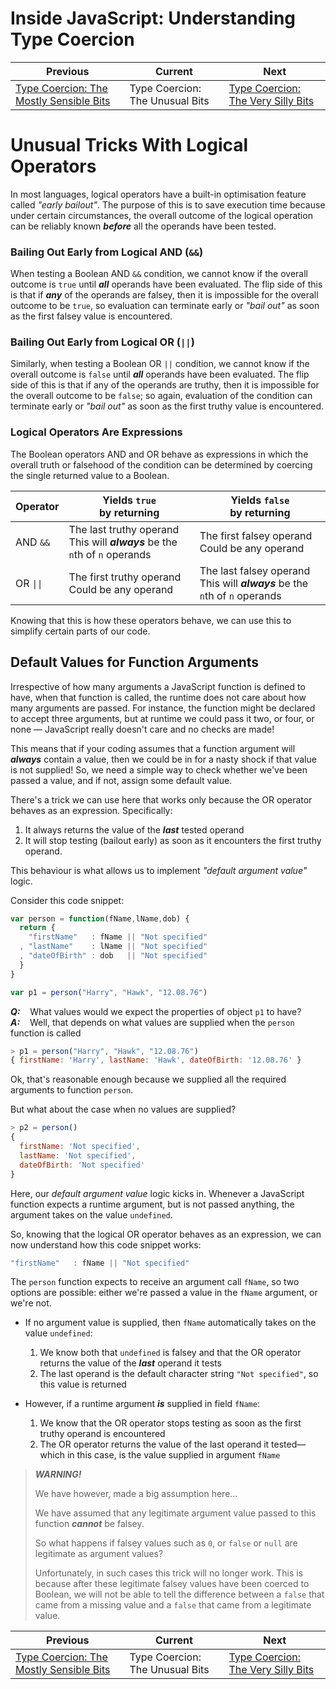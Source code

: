 # Inside JavaScript: Understanding Type Coercion

| Previous | Current | Next |
|---|---|---|
| [Type Coercion: The Mostly Sensible Bits](./01.3%20Type%20Coercion.md) | Type Coercion: The Unusual Bits | [Type Coercion: The Very Silly Bits](./01.5%20Type%20Coercion.md)

# Unusual Tricks With Logical Operators

In most languages, logical operators have a built-in optimisation feature called *"early bailout"*.  The purpose of this is to save execution time because under certain circumstances, the overall outcome of the logical operation can be reliably known ***before*** all the operands have been tested.

### Bailing Out Early from Logical AND (`&&`)

When testing a Boolean AND `&&` condition, we cannot know if the overall outcome is `true` until ***all*** operands have been evaluated.  The flip side of this is that if ***any*** of the operands are falsey, then it is impossible for the overall outcome to be `true`, so evaluation can terminate early or *"bail out"* as soon as the first falsey value is encountered.

### Bailing Out Early from Logical OR (`||`)

Similarly, when testing a Boolean OR `||` condition, we cannot know if the overall outcome is `false` until ***all*** operands have been evaluated.  The flip side of this is that if any of the operands are truthy, then it is impossible for the overall outcome to be `false`; so again, evaluation of the condition can terminate early or *"bail out"* as soon as the first truthy value is encountered.

### Logical Operators Are Expressions

The Boolean operators AND and OR behave as expressions in which the overall truth or falsehood of the condition can be determined by coercing the single returned value to a Boolean.

| Operator | Yields `true`<br>by returning | Yields `false`<br>by returning
|---|---|---
| AND `&&` | The last truthy operand<br>This will ***always*** be the `n`th of `n` operands | The first falsey operand<br>Could be any operand
| OR `\|\|` | The first truthy operand<br>Could be any operand | The last falsey operand<br>This will ***always*** be the `n`th of `n` operands

Knowing that this is how these operators behave, we can use this to simplify certain parts of our code.

## Default Values for Function Arguments

Irrespective of how many arguments a JavaScript function is defined to have, when that function is called, the runtime does not care about how many arguments are passed.  For instance, the function might be declared to accept three arguments, but at runtime we could pass it two, or four, or none &mdash; JavaScript really doesn't care and no checks are made!

This means that if your coding assumes that a function argument will ***always*** contain a value, then we could be in for a nasty shock if that value is not supplied!  So, we need a simple way to check whether we've been passed a value, and if not, assign some default value.

There's a trick we can use here that works only because the OR operator behaves as an expression.  Specifically:

1. It always returns the value of the ***last*** tested operand
1. It will stop testing (bailout early) as soon as it encounters the first truthy operand.

This behaviour is what allows us to implement *"default argument value"* logic.

Consider this code snippet:

```javascript
var person = function(fName,lName,dob) {
  return {
    "firstName"   : fName || "Not specified"
  , "lastName"    : lName || "Not specified"
  , "dateOfBirth" : dob   || "Not specified"
  }
}

var p1 = person("Harry", "Hawk", "12.08.76")
```

***Q:***&nbsp;&nbsp;&nbsp; What values would we expect the properties of object `p1` to have?  
***A:***&nbsp;&nbsp;&nbsp; Well, that depends on what values are supplied when the `person` function is called 

```javascript
> p1 = person("Harry", "Hawk", "12.08.76")
{ firstName: 'Harry', lastName: 'Hawk', dateOfBirth: '12.08.76' }
```

Ok, that's reasonable enough because we supplied all the required arguments to function `person`.

But what about the case when no values are supplied?

```javascript
> p2 = person()
{
  firstName: 'Not specified',
  lastName: 'Not specified',
  dateOfBirth: 'Not specified'
}
```

Here, our *default argument value* logic kicks in.  Whenever a JavaScript function expects a runtime argument, but is not passed anything, the argument takes on the value `undefined`.

So, knowing that the logical OR operator behaves as an expression, we can now understand how this code snippet works:

```javascript
"firstName"   : fName || "Not specified"
```

The `person` function expects to receive an argument call `fName`, so two options are possible: either we're passed a value in the `fName` argument, or we're not.

* If no argument value is supplied, then `fName` automatically takes on the value `undefined`:
    1. We know both that `undefined` is falsey and that the OR operator returns the value of the ***last*** operand it tests
    1. The last operand is the default character string `"Not specified"`, so this value is returned

* However, if a runtime argument ***is*** supplied in field `fName`:
    1. We know that the OR operator stops testing as soon as the first truthy operand is encountered
    1. The OR operator returns the value of the last operand it tested&mdash;which in this case, is the value supplied in argument `fName`

> ***WARNING!***
> 
> We have however, made a big assumption here...
> 
> We have assumed that any legitimate argument value passed to this function ***cannot*** be falsey.
> 
> So what happens if falsey values such as `0`, or `false` or `null` are legitimate as argument values?
> 
> Unfortunately, in such cases this trick will no longer work.  This is because after these legitimate falsey values have been coerced to Boolean, we will not be able to tell the difference between a `false` that came from a missing value and a `false` that came from a legitimate value.


| Previous | Current | Next |
|---|---|---|
| [Type Coercion: The Mostly Sensible Bits](./01.3%20Type%20Coercion.md) | Type Coercion: The Unusual Bits | [Type Coercion: The Very Silly Bits](./01.5%20Type%20Coercion.md)




